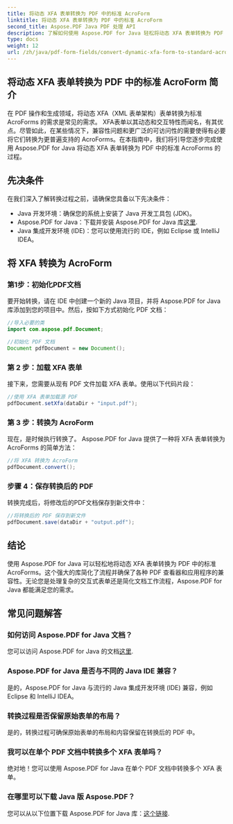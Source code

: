 ```yaml
---
title: 将动态 XFA 表单转换为 PDF 中的标准 AcroForm
linktitle: 将动态 XFA 表单转换为 PDF 中的标准 AcroForm
second_title: Aspose.PDF Java PDF 处理 API
description: 了解如何使用 Aspose.PDF for Java 轻松将动态 XFA 表单转换为 PDF 中的标准 AcroForms。确保兼容性和可访问性。
type: docs
weight: 12
url: /zh/java/pdf-form-fields/convert-dynamic-xfa-form-to-standard-acroform-in-pdf/
---
```


## 将动态 XFA 表单转换为 PDF 中的标准 AcroForm 简介

在 PDF 操作和生成领域，将动态 XFA（XML 表单架构）表单转换为标准 AcroForms 的需求是常见的需求。 XFA表单以其动态和交互特性而闻名，有其优点。尽管如此，在某些情况下，兼容性问题和更广泛的可访问性的需要使得有必要将它们转换为更普遍支持的 AcroForms。在本指南中，我们将引导您逐步完成使用 Aspose.PDF for Java 将动态 XFA 表单转换为 PDF 中的标准 AcroForms 的过程。

## 先决条件

在我们深入了解转换过程之前，请确保您具备以下先决条件：

- Java 开发环境：确保您的系统上安装了 Java 开发工具包 (JDK)。
-  Aspose.PDF for Java：下载并安装 Aspose.PDF for Java 库[这里](https://releases.aspose.com/pdf/java/).
- Java 集成开发环境 (IDE)：您可以使用流行的 IDE，例如 Eclipse 或 IntelliJ IDEA。

## 将 XFA 转换为 AcroForm

### 第1步：初始化PDF文档

要开始转换，请在 IDE 中创建一个新的 Java 项目，并将 Aspose.PDF for Java 库添加到您的项目中。然后，按如下方式初始化 PDF 文档：

```java
//导入必要的类
import com.aspose.pdf.Document;

//初始化 PDF 文档
Document pdfDocument = new Document();
```

### 第 2 步：加载 XFA 表单

接下来，您需要从现有 PDF 文件加载 XFA 表单。使用以下代码片段：

```java
//使用 XFA 表单加载源 PDF
pdfDocument.setXfa(dataDir + "input.pdf");
```

### 第 3 步：转换为 AcroForm

现在，是时候执行转换了。 Aspose.PDF for Java 提供了一种将 XFA 表单转换为 AcroForms 的简单方法：

```java
//将 XFA 转换为 AcroForm
pdfDocument.convert();
```

### 步骤 4：保存转换后的 PDF

转换完成后，将修改后的PDF文档保存到新文件中：

```java
//将转换后的 PDF 保存到新文件
pdfDocument.save(dataDir + "output.pdf");
```

## 结论

使用 Aspose.PDF for Java 可以轻松地将动态 XFA 表单转换为 PDF 中的标准 AcroForms。这个强大的库简化了流程并确保了各种 PDF 查看器和应用程序的兼容性。无论您是处理复杂的交互式表单还是简化文档工作流程，Aspose.PDF for Java 都能满足您的需求。

## 常见问题解答

### 如何访问 Aspose.PDF for Java 文档？

您可以访问 Aspose.PDF for Java 的文档[这里](https://reference.aspose.com/pdf/java/).

### Aspose.PDF for Java 是否与不同的 Java IDE 兼容？

是的，Aspose.PDF for Java 与流行的 Java 集成开发环境 (IDE) 兼容，例如 Eclipse 和 IntelliJ IDEA。

### 转换过程是否保留原始表单的布局？

是的，转换过程可确保原始表单的布局和内容保留在转换后的 PDF 中。

### 我可以在单个 PDF 文档中转换多个 XFA 表单吗？

绝对地！您可以使用 Aspose.PDF for Java 在单个 PDF 文档中转换多个 XFA 表单。

### 在哪里可以下载 Java 版 Aspose.PDF？

您可以从以下位置下载 Aspose.PDF for Java 库：[这个链接](https://releases.aspose.com/pdf/java/).
